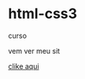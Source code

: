# html-css3
 curso

vem ver meu sit

<a href="https://ferreirapg.github.io/html-css3/exercicios/ex010/">clike aqui</a>

